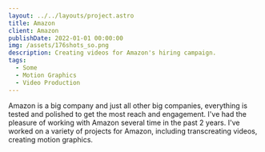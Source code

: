 ```yaml
---
layout: ../../layouts/project.astro
title: Amazon
client: Amazon
publishDate: 2022-01-01 00:00:00
img: /assets/176shots_so.png
description: Creating videos for Amazon's hiring campaign.
tags:
  - Some
  - Motion Graphics
  - Video Production
---
```


Amazon is a big company and just all other big companies, everything is tested and polished to get the most reach and engagement. I've had the pleasure of working with Amazon several time in the past 2 years. I've worked on a variety of projects for Amazon, including transcreating videos, creating motion graphics.
